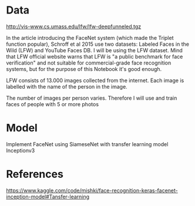 # Data
http://vis-www.cs.umass.edu/lfw/lfw-deepfunneled.tgz

In the article introducing the FaceNet system (which made the Triplet function popular), Schroff et al 2015 use two datasets: Labeled Faces in the Wild (LFW) and YouTube Faces DB. I will be using the LFW dataset. Mind that LFW official website warns that LFW is "a public benchmark for face verification" and not suitable for commercial-grade face recognition systems, but for the purpose of this Notebook it's good enough.

LFW consists of 13.000 images collected from the internet. Each image is labelled with the name of the person in the image.

The number of images per person varies. Therefore I will use and train faces of people with 5 or more photos

# Model
Implement FaceNet using SiameseNet with transfer learning model Inceptionv3

# References
https://www.kaggle.com/code/mishki/face-recognition-keras-facenet-inception-model#Tansfer-learning  